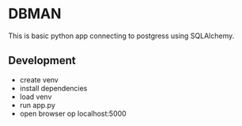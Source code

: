 # DBMAN

This is basic python app connecting to postgress using SQLAlchemy.

## Development

- create venv
- install dependencies
- load venv
- run app.py
- open browser op localhost:5000
